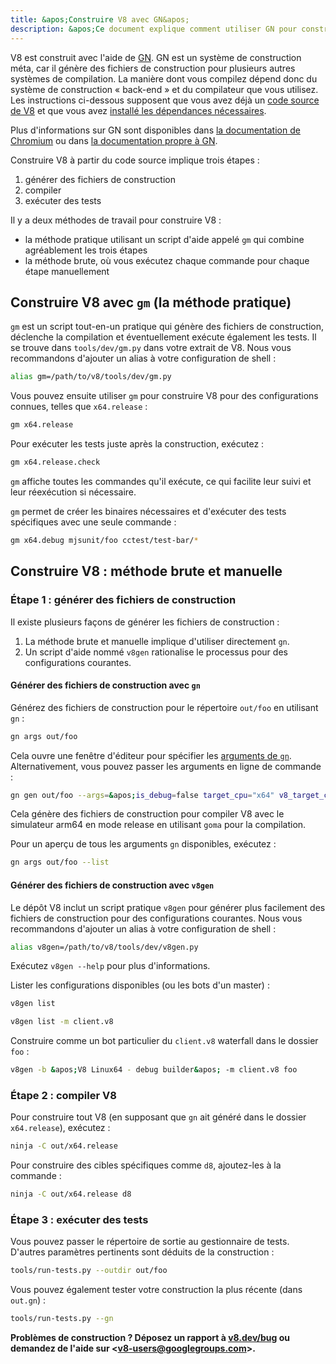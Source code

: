 ```yaml
---
title: &apos;Construire V8 avec GN&apos;
description: &apos;Ce document explique comment utiliser GN pour construire V8.&apos;
---
```

V8 est construit avec l&apos;aide de [GN](https://gn.googlesource.com/gn/+/master/docs/). GN est un système de construction méta, car il génère des fichiers de construction pour plusieurs autres systèmes de compilation. La manière dont vous compilez dépend donc du système de construction « back-end » et du compilateur que vous utilisez.
Les instructions ci-dessous supposent que vous avez déjà un [code source de V8](/docs/source-code) et que vous avez [installé les dépendances nécessaires](/docs/build).

Plus d&apos;informations sur GN sont disponibles dans [la documentation de Chromium](https://www.chromium.org/developers/gn-build-configuration) ou dans [la documentation propre à GN](https://gn.googlesource.com/gn/+/master/docs/).

Construire V8 à partir du code source implique trois étapes :

1. générer des fichiers de construction
1. compiler
1. exécuter des tests

Il y a deux méthodes de travail pour construire V8 :

- la méthode pratique utilisant un script d&apos;aide appelé `gm` qui combine agréablement les trois étapes
- la méthode brute, où vous exécutez chaque commande pour chaque étape manuellement

## Construire V8 avec `gm` (la méthode pratique)

`gm` est un script tout-en-un pratique qui génère des fichiers de construction, déclenche la compilation et éventuellement exécute également les tests. Il se trouve dans `tools/dev/gm.py` dans votre extrait de V8. Nous vous recommandons d&apos;ajouter un alias à votre configuration de shell :

```bash
alias gm=/path/to/v8/tools/dev/gm.py
```

Vous pouvez ensuite utiliser `gm` pour construire V8 pour des configurations connues, telles que `x64.release` :

```bash
gm x64.release
```

Pour exécuter les tests juste après la construction, exécutez :

```bash
gm x64.release.check
```

`gm` affiche toutes les commandes qu&apos;il exécute, ce qui facilite leur suivi et leur réexécution si nécessaire.

`gm` permet de créer les binaires nécessaires et d&apos;exécuter des tests spécifiques avec une seule commande :

```bash
gm x64.debug mjsunit/foo cctest/test-bar/*
```

## Construire V8 : méthode brute et manuelle

### Étape 1 : générer des fichiers de construction

Il existe plusieurs façons de générer les fichiers de construction :

1. La méthode brute et manuelle implique d&apos;utiliser directement `gn`.
1. Un script d&apos;aide nommé `v8gen` rationalise le processus pour des configurations courantes.

#### Générer des fichiers de construction avec `gn`

Générez des fichiers de construction pour le répertoire `out/foo` en utilisant `gn` :

```bash
gn args out/foo
```

Cela ouvre une fenêtre d&apos;éditeur pour spécifier les [arguments de `gn`](https://gn.googlesource.com/gn/+/master/docs/reference.md). Alternativement, vous pouvez passer les arguments en ligne de commande :

```bash
gn gen out/foo --args=&apos;is_debug=false target_cpu="x64" v8_target_cpu="arm64" use_goma=true&apos;
```

Cela génère des fichiers de construction pour compiler V8 avec le simulateur arm64 en mode release en utilisant `goma` pour la compilation.

Pour un aperçu de tous les arguments `gn` disponibles, exécutez :

```bash
gn args out/foo --list
```

#### Générer des fichiers de construction avec `v8gen`

Le dépôt V8 inclut un script pratique `v8gen` pour générer plus facilement des fichiers de construction pour des configurations courantes. Nous vous recommandons d&apos;ajouter un alias à votre configuration de shell :

```bash
alias v8gen=/path/to/v8/tools/dev/v8gen.py
```

Exécutez `v8gen --help` pour plus d&apos;informations.

Lister les configurations disponibles (ou les bots d&apos;un master) :

```bash
v8gen list
```

```bash
v8gen list -m client.v8
```

Construire comme un bot particulier du `client.v8` waterfall dans le dossier `foo` :

```bash
v8gen -b &apos;V8 Linux64 - debug builder&apos; -m client.v8 foo
```

### Étape 2 : compiler V8

Pour construire tout V8 (en supposant que `gn` ait généré dans le dossier `x64.release`), exécutez :

```bash
ninja -C out/x64.release
```

Pour construire des cibles spécifiques comme `d8`, ajoutez-les à la commande :

```bash
ninja -C out/x64.release d8
```

### Étape 3 : exécuter des tests

Vous pouvez passer le répertoire de sortie au gestionnaire de tests. D&apos;autres paramètres pertinents sont déduits de la construction :

```bash
tools/run-tests.py --outdir out/foo
```

Vous pouvez également tester votre construction la plus récente (dans `out.gn`) :

```bash
tools/run-tests.py --gn
```

**Problèmes de construction ? Déposez un rapport à [v8.dev/bug](/bug) ou demandez de l&apos;aide sur &lt;v8-users@googlegroups.com>.**
